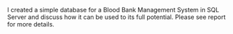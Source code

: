 I created a simple database for a Blood Bank Management System in SQL Server and discuss how it can be used to its full potential. Please see report for more details.
